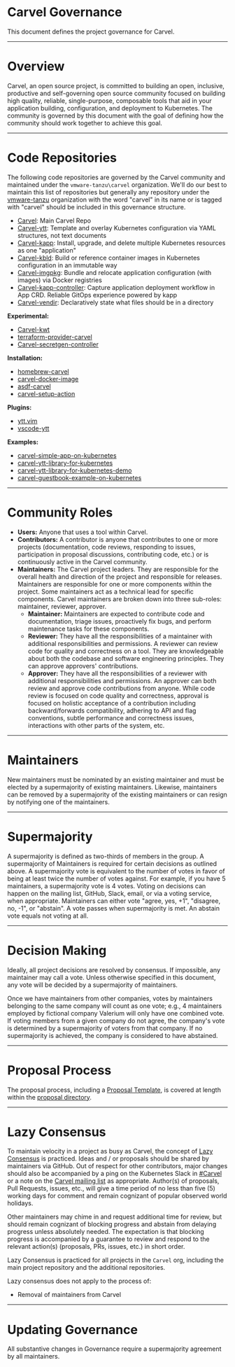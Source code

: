 # Carvel Governance
This document defines the project governance for Carvel.

---
# Overview
Carvel, an open source project, is committed to building an open, inclusive, productive and self-governing open source community focused on building high quality, reliable, single-purpose, composable tools that aid in your application building, configuration, and deployment to Kubernetes. The community is governed by this document with the goal of defining how the community should work together to achieve this goal.

---
# Code Repositories
The following code repositories are governed by the Carvel community and maintained under the `vmware-tanzu\carvel` organization. We'll do our best to maintain this list of repositories but generally any repository under the [vmware-tanzu](https://github.com/vmware-tanzu/) organization with the word "carvel" in its name or is tagged with "carvel" should be included in this governance structure.

* [Carvel](https://github.com/vmware-tanzu/carvel): Main Carvel Repo
* [Carvel-ytt](https://github.com/vmware-tanzu/carvel-ytt): Template and overlay Kubernetes configuration via YAML structures, not text documents
* [Carvel-kapp](https://github.com/vmware-tanzu/carvel-kapp): Install, upgrade, and delete multiple Kubernetes resources as one "application"
* [Carvel-kbld](https://github.com/vmware-tanzu/carvel-kbld): Build or reference container images in Kubernetes configuration in an immutable way
* [Carvel-imgpkg](https://github.com/vmware-tanzu/carvel-imgpkg): Bundle and relocate application configuration (with images) via Docker registries
* [Carvel-kapp-controller](https://github.com/vmware-tanzu/carvel-kapp-controller): Capture application deployment workflow in App CRD. Reliable GitOps experience powered by kapp
* [Carvel-vendir](https://github.com/vmware-tanzu/carvel-vendir): Declaratively state what files should be in a directory

**Experimental:**
* [Carvel-kwt](https://github.com/vmware-tanzu/carvel-kwt)
* [terraform-provider-carvel](https://github.com/vmware-tanzu/terraform-provider-carvel)
* [Carvel-secretgen-controller](https://github.com/vmware-tanzu/carvel-secretgen-controller)

**Installation:**
* [homebrew-carvel](https://github.com/vmware-tanzu/homebrew-carvel)
* [carvel-docker-image](https://github.com/vmware-tanzu/carvel-docker-image)
* [asdf-carvel](https://github.com/vmware-tanzu/asdf-carvel)
* [carvel-setup-action](https://github.com/vmware-tanzu/carvel-setup-action)

**Plugins:**
* [ytt.vim](https://github.com/vmware-tanzu/ytt.vim)
* [vscode-ytt](https://github.com/vmware-tanzu/vscode-ytt)

**Examples:**
* [carvel-simple-app-on-kubernetes](https://github.com/vmware-tanzu/carvel-simple-app-on-kubernetes)
* [carvel-ytt-library-for-kubernetes](https://github.com/vmware-tanzu/carvel-ytt-library-for-kubernetes)
* [carvel-ytt-library-for-kubernetes-demo](https://github.com/vmware-tanzu/carvel-ytt-library-for-kubernetes-demo)
* [carvel-guestbook-example-on-kubernetes](https://github.com/vmware-tanzu/carvel-ytt-library-for-kubernetes-demo)

---
# Community Roles
* **Users:** Anyone that uses a tool within Carvel.
* **Contributors:** A contributor is anyone that contributes to one or more projects (documentation, code reviews, responding to issues, participation in proposal discussions, contributing code, etc.) or is continuously active in the Carvel community.
* **Maintainers:** The Carvel project leaders. They are responsible for the overall health and direction of the project and responsible for releases. Maintainers are responsible for one or more components within the project. Some maintainers act as a technical lead for specific components. Carvel maintainers are broken down into three sub-roles: maintainer, reviewer, approver. 
    * **Maintainer:** Maintainers are expected to contribute code and documentation, triage issues, proactively fix bugs, and perform maintenance tasks for these components.
    * **Reviewer:** They have all the responsibilities of a maintainer with additional responsibilities and permissions. A reviewer can review code for quality and correctness on a tool. They are knowledgeable about both the codebase and software engineering principles. They can approve approvers' contributions.
    * **Approver:** They have all the responsibilities of a reviewer with additional responsibilities and permissions. An approver can both review and approve code contributions from anyone. While code review is focused on code quality and correctness, approval is focused on holistic acceptance of a contribution including backward/forwards compatibility, adhering to API and flag conventions, subtle performance and correctness issues, interactions with other parts of the system, etc.

---
# Maintainers
New maintainers must be nominated by an existing maintainer and must be elected by a supermajority of existing maintainers. Likewise, maintainers can be removed by a supermajority of the existing maintainers or can resign by notifying one of the maintainers.

---
# Supermajority
A supermajority is defined as two-thirds of members in the group. A supermajority of Maintainers is required for certain decisions as outlined above. A supermajority vote is equivalent to the number of votes in favor of being at least twice the number of votes against. For example, if you have 5 maintainers, a supermajority vote is 4 votes. Voting on decisions can happen on the mailing list, GitHub, Slack, email, or via a voting service, when appropriate. Maintainers can either vote "agree, yes, +1", "disagree, no, -1", or "abstain". A vote passes when supermajority is met. An abstain vote equals not voting at all.

---
# Decision Making
Ideally, all project decisions are resolved by consensus. If impossible, any maintainer may call a vote. Unless otherwise specified in this document, any vote will be decided by a supermajority of maintainers.

Once we have maintainers from other companies, votes by maintainers belonging to the same company will count as one vote; e.g., 4 maintainers employed by fictional company Valerium will only have one combined vote. If voting members from a given company do not agree, the company's vote is determined by a supermajority of voters from that company. If no supermajority is achieved, the company is considered to have abstained.

---
# Proposal Process
The proposal process, including a [Proposal Template](https://github.com/vmware-tanzu/carvel/tree/develop/proposals#proposal-template), is covered at length within the [proposal directory](https://github.com/vmware-tanzu/carvel/tree/develop/proposals).

---
# Lazy Consensus
To maintain velocity in a project as busy as Carvel, the concept of [Lazy Consensus](http://en.osswiki.info/concepts/lazy_consensus) is practiced. Ideas and / or proposals should be shared by maintainers via GitHub. Out of respect for other contributors, major changes should also be accompanied by a ping on the Kubernetes Slack in [#Carvel](https://kubernetes.slack.com/archives/CH8KCCKA5) or a note on the [Carvel mailing list](carvel-dev@googlegroups.com) as appropriate. Author(s) of proposals, Pull Requests, issues, etc., will give a time period of no less than five (5) working days for comment and remain cognizant of popular observed world holidays.

Other maintainers may chime in and request additional time for review, but should remain cognizant of blocking progress and abstain from delaying progress unless absolutely needed. The expectation is that blocking progress is accompanied by a guarantee to review and respond to the relevant action(s) (proposals, PRs, issues, etc.) in short order.

Lazy Consensus is practiced for all projects in the `Carvel` org, including the main project repository and the additional repositories.

Lazy consensus does not apply to the process of:
* Removal of maintainers from Carvel

---
# Updating Governance
All substantive changes in Governance require a supermajority agreement by all maintainers.
